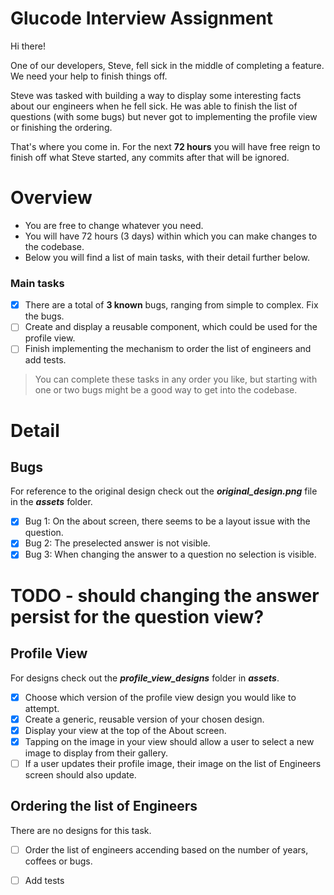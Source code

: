 # Glucode Interview Assignment

Hi there! 

One of our developers, Steve, fell sick in the middle of completing a feature. We need your help to finish things off.

Steve was tasked with building a way to display some interesting facts about our engineers when he fell sick. He was able to finish the list of questions (with some bugs) but never got to implementing the profile view or finishing the ordering.

That's where you come in.
For the next **72 hours** you will have free reign to finish off what Steve started, any commits after that will be ignored.

# Overview
- You are free to change whatever you need.
- You will have 72 hours (3 days) within which you can make changes to the codebase.
- Below you will find a list of main tasks, with their detail further below.

### Main tasks
- [x] There are a total of **3 known** bugs, ranging from simple to complex. Fix the bugs.
- [ ] Create and display a reusable component, which could be used for the profile view.
- [ ] Finish implementing the mechanism to order the list of engineers and add tests.

> You can complete these tasks in any order you like, but starting with one or two bugs might be a good way to get into the codebase.

# Detail
## Bugs
For reference to the original design check out the ***original_design.png*** file in the ***assets*** folder. 
- [x] Bug 1: On the about screen, there seems to be a layout issue with the question.
- [x] Bug 2: The preselected answer is not visible. 
- [x] Bug 3: When changing the answer to a question no selection is visible.
# TODO - should changing the answer persist for the question view?

## Profile View
For designs check out the ***profile_view_designs*** folder in ***assets***.
- [x] Choose which version of the profile view design you would like to attempt.
- [x] Create a generic, reusable version of your chosen design.
- [x] Display your view at the top of the About screen.
- [x] Tapping on the image in your view should allow a user to select a new image to display from their gallery.
- [ ] If a user updates their profile image, their image on the list of Engineers screen should also update.

## Ordering the list of Engineers
There are no designs for this task.
- [ ] Order the list of engineers accending based on the number of years, coffees or bugs.
- [ ] Add tests



